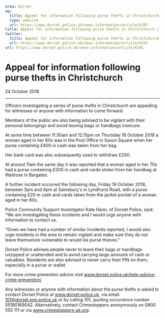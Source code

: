 ```yaml
area: Dorset
og:
  title: Appeal for information following purse thefts in Christchurch
  type: website
  url: https://www.dorset.police.uk/news-information/article/6291
title: Appeal for information following purse thefts in Christchurch |
twitter:
  title: Appeal for information following purse thefts in Christchurch
  url: https://www.dorset.police.uk/news-information/article/6291
url: https://www.dorset.police.uk/news-information/article/6291
```

# Appeal for information following purse thefts in Christchurch

24 October 2018

* * *

Officers investigating a series of purse thefts in Christchurch are appealing for witnesses or anyone with information to come forward.

Members of the public are also being advised to be vigilant with their personal belongings and avoid leaving bags or handbags insecure.

At some time between 11.30am and 12.15pm on Thursday 18 October 2018 a woman aged in her 80s was in the Post Office in Saxon Square when her purse containing £400 in cash was taken from her bag.

Her bank card was also subsequently used to withdraw £200.

At around 11am the same day it was reported that a woman aged in her 70s had a purse containing £200 in cash and cards stolen from her handbag at Waitrose in Bargates.

A further incident occurred the following day, Friday 19 October 2018, between 3pm and 4pm at Sainsbury's in Lyndhurst Road, with a purse containing £20 in cash and cards taken from the jacket pocket of a woman aged in her 80s.

Police Community Support Investigator Kate Hann, of Dorset Police, said: "We are investigating these incidents and I would urge anyone with information to contact us.

"Given we have had a number of similar incidents reported, I would also urge residents in the area to remain vigilant and make sure they do not leave themselves vulnerable to would-be purse thieves."

Dorset Police advises people never to leave their bags or handbags unzipped or unattended and to avoid carrying large amounts of cash or valuables. Residents are also advised to never carry their PIN on them, especially in a purse or wallet.

For more crime prevention advice visit www.dorset.police.uk/help-advice-crime-prevention/

Any witnesses or anyone with information about the purse thefts is asked to contact Dorset Police at www.dorset.police.uk, via email 101@dorset.pnn.police.uk or by calling 101, quoting occurrence number 55180169042. Alternatively, contact Crimestoppers anonymously on 0800 555 111 or via www.crimestoppers-uk.org.

